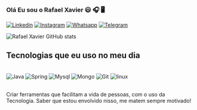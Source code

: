 

### Olá Eu sou o Rafael Xavier 😃 🎧 🖥️





[![Linkedin](https://img.shields.io/badge/LinkedIn-0077B5?style=for-the-badge&logo=linkedin&logoColor=white)](https://www.linkedin.com/in/rafael-xavier-5b002a107/)
[![Instagram](https://img.shields.io/badge/Instagram-E4405F?style=for-the-badge&logo=instagram&logoColor=white)](https://www.instagram.com/rafaellxavierr/)
[![Whatsapp](https://img.shields.io/badge/WhatsApp-25D366?style=for-the-badge&logo=whatsapp&logoColor=white)](https://wa.me/5573981423506)
[![Telegram](https://img.shields.io/badge/Telegram-2CA5E0?style=for-the-badge&logo=telegram&logoColor=white)](https://t.me/devxavierr)

![Rafael Xavier GitHub stats](https://github-readme-stats.vercel.app/api?username=devxavierr&show_icons=true&theme=merko)

## Tecnologias que eu uso no meu dia


<div style="display: inline_block"><br/>
    <img align="center" alt="Java" src="https://img.shields.io/badge/Java-ED8B00?style=for-the-badge&logo=openjdk&logoColor=white"/>
    <img align="center" alt="Spring" src="https://img.shields.io/badge/Spring-6DB33F?style=for-the-badge&logo=spring&logoColor=white"/>
    <img align="center" alt="Mysql" src="https://img.shields.io/badge/MySQL-005C84?style=for-the-badge&logo=mysql&logoColor=white"/>
    <img align="center" alt="Mongo" src="https://img.shields.io/badge/MongoDB-4EA94B?style=for-the-badge&logo=mongodb&logoColor=white"/>
    <img align="center" alt="Git" src="https://img.shields.io/badge/GitHub-100000?style=for-the-badge&logo=github&logoColor=white"/>
    <img align="center" alt="linux" src="https://img.shields.io/badge/Linux-FCC624?style=for-the-badge&logo=linux&logoColor=black"/>
</div><br/>


Criar ferramentas que facilitam a vida de pessoas, com o uso da Tecnologia. Saber que estou envolvido nisso, me matem sempre motivado! 
